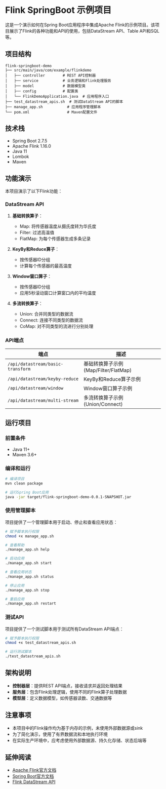 # Flink SpringBoot 示例项目

这是一个演示如何在Spring Boot应用程序中集成Apache Flink的示例项目。该项目展示了Flink的各种功能和API的使用，包括DataStream API、Table API和SQL等。

## 项目结构

```
flink-springboot-demo
├── src/main/java/com/example/flinkdemo
│   ├── controller        # REST API控制器
│   ├── service           # 业务逻辑和Flink处理服务
│   ├── model             # 数据模型类
│   ├── config            # 配置类
│   └── FlinkDemoApplication.java  # 应用程序入口
├── test_datastream_apis.sh  # 测试DataStream API的脚本
├── manage_app.sh           # 应用程序管理脚本
└── pom.xml                 # Maven配置文件
```

## 技术栈

- Spring Boot 2.7.5
- Apache Flink 1.16.0
- Java 11
- Lombok
- Maven

## 功能演示

本项目演示了以下Flink功能：

### DataStream API

1. **基础转换算子**：
   - Map: 将传感器温度从摄氏度转为华氏度
   - Filter: 过滤高温值
   - FlatMap: 为每个传感器生成多条记录

2. **KeyBy和Reduce算子**：
   - 按传感器ID分组
   - 计算每个传感器的最高温度

3. **Window窗口算子**：
   - 按传感器ID分组
   - 应用5秒滚动窗口计算窗口内的平均温度

4. **多流转换算子**：
   - Union: 合并同类型的数据流
   - Connect: 连接不同类型的数据流
   - CoMap: 对不同类型的流进行分别处理

### API端点

| 端点 | 描述 |
|------|------|
| `/api/datastream/basic-transform` | 基础转换算子示例(Map/Filter/FlatMap) |
| `/api/datastream/keyby-reduce` | KeyBy和Reduce算子示例 |
| `/api/datastream/window` | Window窗口算子示例 |
| `/api/datastream/multi-stream` | 多流转换算子示例(Union/Connect) |

## 运行项目

### 前置条件

- Java 11+
- Maven 3.6+

### 编译和运行

```bash
# 编译项目
mvn clean package

# 运行Spring Boot应用
java -jar target/flink-springboot-demo-0.0.1-SNAPSHOT.jar
```

### 使用管理脚本

项目提供了一个管理脚本用于启动、停止和查看应用状态：

```bash
# 赋予脚本执行权限
chmod +x manage_app.sh

# 查看帮助
./manage_app.sh help

# 启动应用
./manage_app.sh start

# 查看应用状态
./manage_app.sh status

# 停止应用
./manage_app.sh stop

# 重启应用
./manage_app.sh restart
```

### 测试API

项目提供了一个测试脚本用于测试所有DataStream API端点：

```bash
# 赋予脚本执行权限
chmod +x test_datastream_apis.sh

# 运行测试脚本
./test_datastream_apis.sh
```

## 架构说明

- **控制器层**：提供REST API端点，接收请求并返回处理结果
- **服务层**：包含Flink处理逻辑，使用不同的Flink算子处理数据
- **模型层**：定义数据模型，如传感器读数、交通数据等

## 注意事项

- 本项目中的Flink操作均为基于内存的示例，未使用外部数据源或sink
- 为了简化演示，使用了有界数据流和本地执行环境
- 在实际生产环境中，应考虑使用外部数据源、持久化存储、状态后端等

## 延伸阅读

- [Apache Flink官方文档](https://flink.apache.org/docs/stable/)
- [Spring Boot官方文档](https://docs.spring.io/spring-boot/docs/current/reference/htmlsingle/)
- [Flink DataStream API](https://nightlies.apache.org/flink/flink-docs-stable/docs/dev/datastream/overview/) 